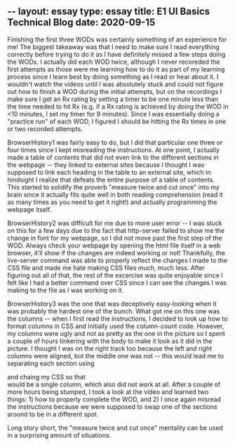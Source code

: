 --
layout: essay
type: essay
title: E1 UI Basics Technical Blog
date: 2020-09-15
--
Finishing the first three WODs was certainly something of an experience for me!  The biggest takeaway was that I need to make sure I read everything correctly before trying to do it as I have definitely missed a few steps doing the WODs.  I actually did each WOD twice, although I never recoreded the first attempts as those were me learning how to do it as part of my learning process since I learn best by doing something as I read or hear about it.  I wouldn't watch the videos until I was absolutely stuck and could not figure out how to finish a WOD during the initial attempts, but on the recordings I make sure I get an Rx rating by setting a timer to be one minute less than the time needed to hit Rx (e.g. if a Rx rating is achieved by doing the WOD in <10 minutes, I set my timer for 9 minutes).  Since I was essentially doing a "practice run" of each WOD, I figured I should be hitting the Rx times in one or two recorded attempts.

BrowserHistory1 was fairly easy to do, but I did that particular one three or four times since I kept misreading the instructions.  At one point, I actually made a table of contents that did not even link to the different sections in the webpage -- they linked to external sites because I thought I was supposed to link each heading in the table to an external site, which in hindsight I realize that defeats the entire purpose of a table of contents.  This started to solidify the proverb "measure twice and cut once" into my brain since it actually fits quite well in both reading comprehension (read it as many times as you need to get it right!) and actually programming the webpage itself.

BrowserHistory2 was difficult for me due to more user error -- I was stuck on this for a few days due to the fact that http-server failed to show me the change in font for my webpage, so I did not move past the first step of the WOD.  Always check your webpage by opening the html file itself in a web browser, it'll show if the changes are indeed working or not!  Thankfully, the live-server command was able to properly reflect the changes I made to the CSS file and made me hate making CSS files much, much less.  After figuring out all of that, the rest of the excercise was quite enjoyable since I felt like I had a better command over CSS since I can see the changes I was making to the file as I was working on it.

BrowserHistory3 was the one that was deceptively easy-looking when it was probably the hardest one of the bunch.  What got me on this one was the columns -- when I first read the instructions, I decided to look up how to format columns in CSS and initially used the column-count code.  However, my columns were ugly and not as pretty as the one in the picture so I spent a couple of hours tinkering with the body to make it look as it did in the picture.  I thought I was on the right track too because the left and right columns were aligned, but the middle one was not -- this would lead me to separating each section using <div> and chaing my CSS so that <div> would be a single column, which also did not work at all.  After a couple of more hours being stumped, I took a look at the video and learned two things: 1) how to properly complete the WOD, and 2) I once again misread the instructions because we were supposed to swap one of the sections around to be in a different spot.
  
Long story short, the "measure twice and cut once" mentality can be used in a surprising amount of situations.